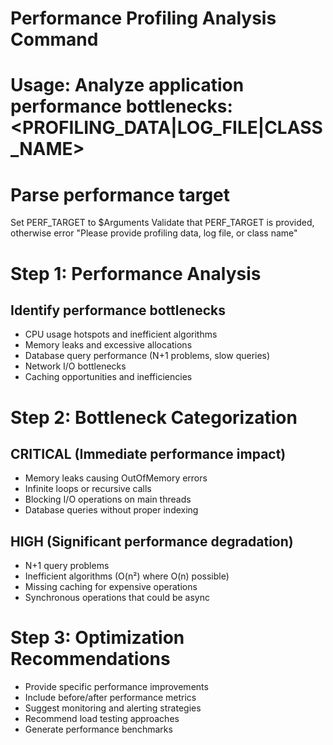 # Performance Profiling Analysis Command
# Usage: Analyze application performance bottlenecks: <PROFILING_DATA|LOG_FILE|CLASS_NAME>

# Parse performance target
Set PERF_TARGET to $Arguments
Validate that PERF_TARGET is provided, otherwise error "Please provide profiling data, log file, or class name"

# Step 1: Performance Analysis
## Identify performance bottlenecks
- CPU usage hotspots and inefficient algorithms
- Memory leaks and excessive allocations
- Database query performance (N+1 problems, slow queries)
- Network I/O bottlenecks
- Caching opportunities and inefficiencies

# Step 2: Bottleneck Categorization
## CRITICAL (Immediate performance impact)
- Memory leaks causing OutOfMemory errors
- Infinite loops or recursive calls
- Blocking I/O operations on main threads
- Database queries without proper indexing

## HIGH (Significant performance degradation)
- N+1 query problems
- Inefficient algorithms (O(n²) where O(n) possible)
- Missing caching for expensive operations
- Synchronous operations that could be async

# Step 3: Optimization Recommendations
- Provide specific performance improvements
- Include before/after performance metrics
- Suggest monitoring and alerting strategies
- Recommend load testing approaches
- Generate performance benchmarks
